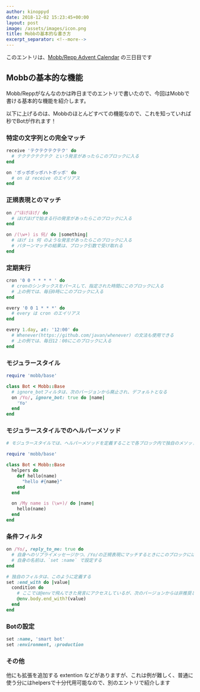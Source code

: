 ```yaml
---
author: kinoppyd
date: 2018-12-02 15:23:45+00:00
layout: post
image: /assets/images/icon.png
title: Mobbの基本的な書き方
excerpt_separator: <!--more-->
---
```


このエントリは、[Mobb/Repp Advent Calendar](https://qiita.com/advent-calendar/2018/mobb-repp) の三日目です


## Mobbの基本的な機能


Mobb/Reppがなんなのかは昨日までのエントリで書いたので、今回はMobbで書ける基本的な機能を紹介します。

以下に上げるのは、Mobbのほとんどすべての機能なので、これを知っていれば秒でBotが作れます！


### 特定の文字列との完全マッチ



```ruby
receive 'テクテクテクテク' do
  # テクテクテクテク という発言があったらこのブロックに入る
end

on 'ポッポポッポハトポッポ' do
  # on は receive のエイリアス
end
```

<!--more-->


### 正規表現とのマッチ



```ruby
on /^ほげほげ/ do
  # ほげほげで始まる行の発言があったらこのブロックに入る
end

on /(\w+) is 何/ do |something|
  # ほげ is 何 のような発言があったらこのブロックに入る
  # パターンマッチの結果は、ブロック引数で受け取れる
end
```



### 定期実行



```ruby
cron '0 0 * * * * ' do
  # cronのシンタックスをパースして、指定された時間にこのブロックに入る
  # 上の例では、毎日0時にこのブロックに入る
end

every '0 0 1 * * *' do
  # every は cron のエイリアス
end

every 1.day, at: '12:00' do
  # Whenever(https://github.com/javan/whenever) の文法も使用できる
  # 上の例では、毎日12：00にこのブロックに入る
end
```



### モジュラースタイル



```ruby
require 'mobb/base'

class Bot < Mobb::Base
  # ignore_botフィルタは、次のバージョンから廃止され、デフォルトとなる
  on /Yo/, ignore_bot: true do |name|
    'Yo'
  end
end
```



### モジュラースタイルでのヘルパーメソッド



```ruby
# モジュラースタイルでは、ヘルパーメソッドを定義することで各ブロック内で独自のメソッドを呼び出せる

require 'mobb/base'

class Bot < Mobb::Base
  helpers do
    def hello(name)
      "hello #{name}"
    end
  end

  on /My name is (\w+)/ do |name|
    hello(name)
  end
end
```



### 条件フィルタ



```ruby
on /Yo/, reply_to_me: true do
  # 自身へのリプライメッセージかつ、/Yo/の正規表現にマッチするときにこのブロックにはいる
  # 自身の名前は、`set :name` で設定する
end

# 独自のフィルタは、このように定義する
set :end_with do |value|
  condition do
    # ここでは@envで飛んできた発言にアクセスしているが、次のバージョンからは非推奨とされるので注意
    @env.body.end_with?(value)
  end
end
```



### Botの設定



```ruby
set :name, 'smart bot'
set :environment, :production
```



### その他


他にも拡張を追加する extention などがありますが、これは例が難しく、普通に使う分にはhelpersで十分代用可能なので、別のエントリで紹介します
